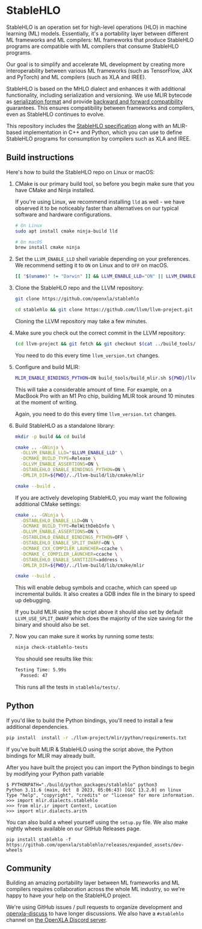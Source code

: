 # StableHLO

StableHLO is an operation set for high-level operations (HLO) in machine
learning (ML) models. Essentially, it's a portability layer between different
ML frameworks and ML compilers: ML frameworks that produce StableHLO programs
are compatible with ML compilers that consume StableHLO programs.

Our goal is to simplify and accelerate ML development by creating more
interoperability between various ML frameworks (such as TensorFlow, JAX and
PyTorch) and ML compilers (such as XLA and IREE).

StableHLO is based on the MHLO dialect and enhances it with additional
functionality, including serialization and versioning. We use MLIR bytecode
as [serialization format](docs/bytecode.md) and provide [backward and forward
compatibility](docs/compatibility.md) guarantees. This ensures compatibility
between frameworks and compilers, even as StableHLO continues to evolve.

This repository includes the [StableHLO specification](docs/spec.md)
along with an MLIR-based implementation in C++ and Python, which you can use to
define StableHLO programs for consumption by compilers such as XLA and IREE.

## Build instructions

Here's how to build the StableHLO repo on Linux or macOS:

1. CMake is our primary build tool, so before you begin make sure that
   you have CMake and Ninja installed.

   If you're using Linux, we recommend installing `lld` as well - we have
   observed it to be noticeably faster than alternatives on our typical software
   and hardware configurations.

   ```sh
   # On Linux
   sudo apt install cmake ninja-build lld

   # On macOS
   brew install cmake ninja
   ```

2. Set the `LLVM_ENABLE_LLD` shell variable depending on your preferences. We
   recommend setting it to `ON` on Linux and to `OFF` on macOS.

   ```sh
   [[ "$(uname)" != "Darwin" ]] && LLVM_ENABLE_LLD="ON" || LLVM_ENABLE_LLD="OFF"
   ```

3. Clone the StableHLO repo and the LLVM repository:

   ```sh
   git clone https://github.com/openxla/stablehlo
   ```

   ```sh
   cd stablehlo && git clone https://github.com/llvm/llvm-project.git
   ```

   Cloning the LLVM repository may take a few minutes.

4. Make sure you check out the correct commit in the LLVM repository:

   ```sh
   (cd llvm-project && git fetch && git checkout $(cat ../build_tools/llvm_version.txt))
   ```

   You need to do this every time `llvm_version.txt` changes.

5. Configure and build MLIR:

   ```sh
   MLIR_ENABLE_BINDINGS_PYTHON=ON build_tools/build_mlir.sh ${PWD}/llvm-project/ ${PWD}/llvm-build
   ```

   This will take a considerable amount of time. For example, on a MacBook Pro
   with an M1 Pro chip, building MLIR took around 10 minutes at the moment
   of writing.

   Again, you need to do this every time `llvm_version.txt` changes.

6. Build StableHLO as a standalone library:

   ```sh
   mkdir -p build && cd build

   cmake .. -GNinja \
     -DLLVM_ENABLE_LLD="$LLVM_ENABLE_LLD" \
     -DCMAKE_BUILD_TYPE=Release \
     -DLLVM_ENABLE_ASSERTIONS=ON \
     -DSTABLEHLO_ENABLE_BINDINGS_PYTHON=ON \
     -DMLIR_DIR=${PWD}/../llvm-build/lib/cmake/mlir

   cmake --build .
   ```

   If you are actively developing StableHLO, you may want the following additional
   CMake settings:

   ```sh
   cmake .. -GNinja \
     -DSTABLEHLO_ENABLE_LLD=ON \
     -DCMAKE_BUILD_TYPE=RelWithDebInfo \
     -DLLVM_ENABLE_ASSERTIONS=ON \
     -DSTABLEHLO_ENABLE_BINDINGS_PYTHON=OFF \
     -DSTABLEHLO_ENABLE_SPLIT_DWARF=ON \
     -DCMAKE_CXX_COMPILER_LAUNCHER=ccache \
     -DCMAKE_C_COMPILER_LAUNCHER=ccache \
     -DSTABLEHLO_ENABLE_SANITIZER=address \
     -DMLIR_DIR=${PWD}/../llvm-build/lib/cmake/mlir

   cmake --build .
   ```

      This will enable debug symbols and ccache, which can speed up incremental
      builds. It also creates a GDB index file in the binary to speed up
      debugging.

      If you build MLIR using the script above it should also set by default
      `LLVM_USE_SPLIT_DWARF` which does the majority of the size saving for
      the binary and should also be set.

7. Now you can make sure it works by running some tests:

   ```sh
   ninja check-stablehlo-tests
   ```

   You should see results like this:

   ```txt
   Testing Time: 5.99s
     Passed: 47
   ```

   This runs all the tests in `stablehlo/tests/`.

## Python

If you'd like to build the Python bindings, you'll need to install a few
additional dependencies.

```sh
pip install  install -r ./llvm-project/mlir/python/requirements.txt
```

If you've built MLIR & StableHLO using the script above, the Python bindings
for MLIR may already built.

After you have built the project you can import the Python bindings to begin
by modifying your Python path variable

```shell
$ PYTHONPATH="./build/python_packages/stablehlo" python3
Python 3.11.6 (main, Oct  8 2023, 05:06:43) [GCC 13.2.0] on linux
Type "help", "copyright", "credits" or "license" for more information.
>>> import mlir.dialects.stablehlo
>>> from mlir.ir import Context, Location
>>> import mlir.dialects.arith
```

You can also build a wheel yourself using the `setup.py` file.
We also make nightly wheels available on our GitHub Releases page.

```shell
pip install stablehlo -f https://github.com/openxla/stablehlo/releases/expanded_assets/dev-wheels
```

## Community

Building an amazing portability layer between ML frameworks and ML compilers
requires collaboration across the whole ML industry, so we're happy to have
your help on the StableHLO project.

We're using GitHub issues / pull requests to organize development and
[openxla-discuss](https://groups.google.com/a/openxla.org/g/openxla-discuss/)
to have longer discussions. We also have a `#stablehlo`
channel on [the OpenXLA Discord server](https://discord.gg/PeWUTaecrA).
